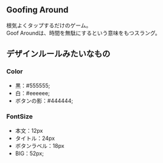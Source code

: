## Goofing Around
根気よくタップするだけのゲーム。  
Goof Aroundは、時間を無駄にするという意味をもつスラング。

## デザインルールみたいなもの
### Color
- 黒：#555555;
- 白：#eeeeee;
- ボタンの影：#444444;

### FontSize
- 本文：12px
- タイトル：24px
- ボタンラベル：18px
- BIG：52px;